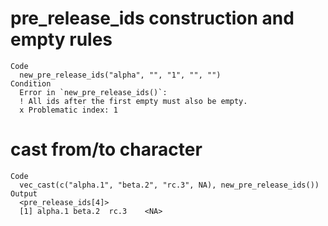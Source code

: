 # pre_release_ids construction and empty rules

    Code
      new_pre_release_ids("alpha", "", "1", "", "")
    Condition
      Error in `new_pre_release_ids()`:
      ! All ids after the first empty must also be empty.
      x Problematic index: 1

# cast from/to character

    Code
      vec_cast(c("alpha.1", "beta.2", "rc.3", NA), new_pre_release_ids())
    Output
      <pre_release_ids[4]>
      [1] alpha.1 beta.2  rc.3    <NA>   

